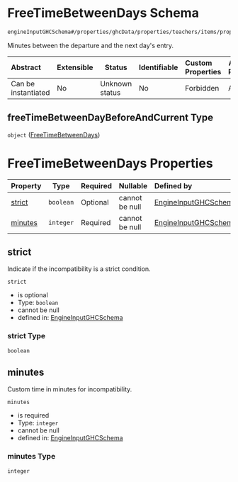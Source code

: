 # FreeTimeBetweenDays Schema

```txt
engineInputGHCSchema#/properties/ghcData/properties/teachers/items/properties/settings/items/properties/incompatibilities/properties/freeTimeBetweenDayBeforeAndCurrent
```

Minutes between the departure and the next day's entry.


| Abstract            | Extensible | Status         | Identifiable | Custom Properties | Additional Properties | Access Restrictions | Defined In                                                         |
| :------------------ | ---------- | -------------- | ------------ | :---------------- | --------------------- | ------------------- | ------------------------------------------------------------------ |
| Can be instantiated | No         | Unknown status | No           | Forbidden         | Allowed               | none                | [ghc.schema.json\*](../out/ghc.schema.json "open original schema") |

## freeTimeBetweenDayBeforeAndCurrent Type

`object` ([FreeTimeBetweenDays](ghc-properties-ghcdata-properties-teachers-teacher-properties-settings-periodsetting-properties-incompatibilities-properties-freetimebetweendays.md))

# FreeTimeBetweenDays Properties

| Property            | Type      | Required | Nullable       | Defined by                                                                                                                                                                                                                                                                                                                                                                                  |
| :------------------ | --------- | -------- | -------------- | :------------------------------------------------------------------------------------------------------------------------------------------------------------------------------------------------------------------------------------------------------------------------------------------------------------------------------------------------------------------------------------------ |
| [strict](#strict)   | `boolean` | Optional | cannot be null | [EngineInputGHCSchema](ghc-properties-ghcdata-properties-teachers-teacher-properties-settings-periodsetting-properties-incompatibilities-properties-freetimebetweendays-properties-strict.md "engineInputGHCSchema#/properties/ghcData/properties/teachers/items/properties/settings/items/properties/incompatibilities/properties/freeTimeBetweenDayBeforeAndCurrent/properties/strict")   |
| [minutes](#minutes) | `integer` | Required | cannot be null | [EngineInputGHCSchema](ghc-properties-ghcdata-properties-teachers-teacher-properties-settings-periodsetting-properties-incompatibilities-properties-freetimebetweendays-properties-minutes.md "engineInputGHCSchema#/properties/ghcData/properties/teachers/items/properties/settings/items/properties/incompatibilities/properties/freeTimeBetweenDayBeforeAndCurrent/properties/minutes") |

## strict

Indicate if the incompatibility is a strict condition.


`strict`

-   is optional
-   Type: `boolean`
-   cannot be null
-   defined in: [EngineInputGHCSchema](ghc-properties-ghcdata-properties-teachers-teacher-properties-settings-periodsetting-properties-incompatibilities-properties-freetimebetweendays-properties-strict.md "engineInputGHCSchema#/properties/ghcData/properties/teachers/items/properties/settings/items/properties/incompatibilities/properties/freeTimeBetweenDayBeforeAndCurrent/properties/strict")

### strict Type

`boolean`

## minutes

Custom time in minutes for incompatibility.


`minutes`

-   is required
-   Type: `integer`
-   cannot be null
-   defined in: [EngineInputGHCSchema](ghc-properties-ghcdata-properties-teachers-teacher-properties-settings-periodsetting-properties-incompatibilities-properties-freetimebetweendays-properties-minutes.md "engineInputGHCSchema#/properties/ghcData/properties/teachers/items/properties/settings/items/properties/incompatibilities/properties/freeTimeBetweenDayBeforeAndCurrent/properties/minutes")

### minutes Type

`integer`
